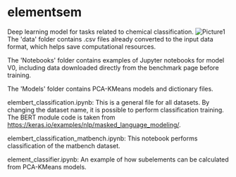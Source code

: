 # elementsem
Deep learning model for tasks related to chemical classification.
![Picture1](https://github.com/dmamur/elementsem/assets/60742014/5e7857d8-7175-423d-b2a1-5ea124214d95)
The 'data' folder contains .csv files already converted to the input data format, which helps save computational resources.

The 'Notebooks' folder contains examples of Jupyter notebooks for model V0, including data downloaded directly from the benchmark page before training.

The 'Models' folder contains PCA-KMeans models and dictionary files.

elembert_classification.ipynb: This is a general file for all datasets. By changing the dataset name, it is possible to perform classification training. The BERT module code is taken from https://keras.io/examples/nlp/masked_language_modeling/.

elembert_classification_matbench.ipynb: This notebook performs classification of the matbench dataset.

element_classifier.ipynb: An example of how subelements can be calculated from PCA-KMeans models.
